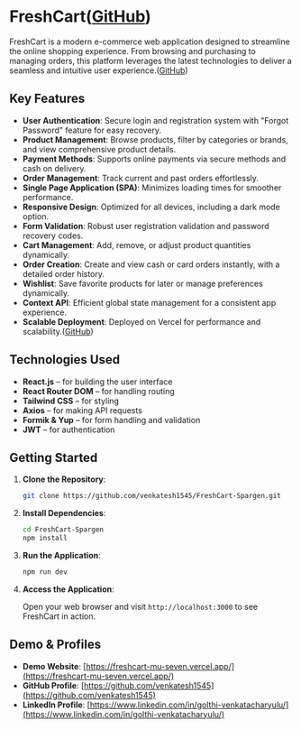 
# FreshCart([GitHub][1])

FreshCart is a modern e-commerce web application designed to streamline the online shopping experience. From browsing and purchasing to managing orders, this platform leverages the latest technologies to deliver a seamless and intuitive user experience.([GitHub][2])

## Key Features

* **User Authentication**: Secure login and registration system with "Forgot Password" feature for easy recovery.
* **Product Management**: Browse products, filter by categories or brands, and view comprehensive product details.
* **Payment Methods**: Supports online payments via secure methods and cash on delivery.
* **Order Management**: Track current and past orders effortlessly.
* **Single Page Application (SPA)**: Minimizes loading times for smoother performance.
* **Responsive Design**: Optimized for all devices, including a dark mode option.
* **Form Validation**: Robust user registration validation and password recovery codes.
* **Cart Management**: Add, remove, or adjust product quantities dynamically.
* **Order Creation**: Create and view cash or card orders instantly, with a detailed order history.
* **Wishlist**: Save favorite products for later or manage preferences dynamically.
* **Context API**: Efficient global state management for a consistent app experience.
* **Scalable Deployment**: Deployed on Vercel for performance and scalability.([GitHub][2])

## Technologies Used

- **React.js** – for building the user interface  
- **React Router DOM** – for handling routing  
- **Tailwind CSS** – for styling  
- **Axios** – for making API requests  
- **Formik & Yup** – for form handling and validation  
- **JWT** – for authentication

## Getting Started

1. **Clone the Repository**:

   ```bash
   git clone https://github.com/venkatesh1545/FreshCart-Spargen.git
   ```
2. **Install Dependencies**:

   ```bash
   cd FreshCart-Spargen
   npm install
   ```
   
3. **Run the Application**:

   ```bash
   npm run dev
   ```

4. **Access the Application**:

   Open your web browser and visit `http://localhost:3000` to see FreshCart in action.


[1]: https://github.com/venkatesh1545/FreshCart-Spargen "Venkatesh1545/FreshCart-Spargen: Groceries E-Commerce Website - GitHub"
[2]: https://github.com/venkatesh1545/FreshCart-Spargen "Venkatesh1545/FreshCart-Spargen: Groceries E-Commerce Website - GitHub"

## Demo & Profiles

- **Demo Website**: [https://freshcart-mu-seven.vercel.app/](https://freshcart-mu-seven.vercel.app/)
- **GitHub Profile**: [https://github.com/venkatesh1545](https://github.com/venkatesh1545)
- **LinkedIn Profile**: [https://www.linkedin.com/in/golthi-venkatacharyulu/](https://www.linkedin.com/in/golthi-venkatacharyulu/)
